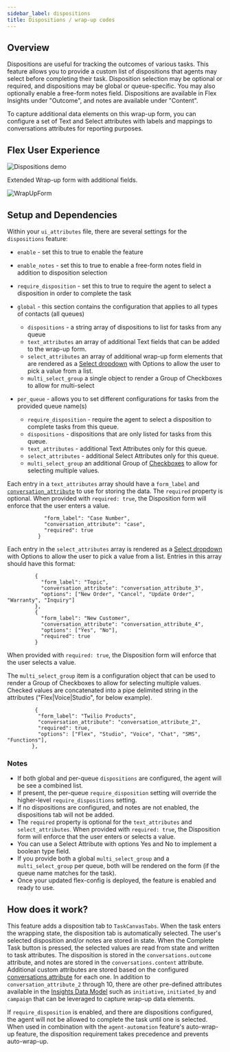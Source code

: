 ```yaml
---
sidebar_label: dispositions
title: Dispositions / wrap-up codes
---
```


## Overview

Dispositions are useful for tracking the outcomes of various tasks. This feature allows you to provide a custom list of dispositions that agents may select before completing their task. Disposition selection may be optional or required, and dispositions may be global or queue-specific. You may also optionally enable a free-form notes field. Dispositions are available in Flex Insights under "Outcome", and notes are available under "Content". 

To capture additional data elements on this wrap-up form, you can configure a set of Text and Select attributes with labels and mappings to conversations attributes for reporting purposes.

## Flex User Experience

![Dispositions demo](/img/features/dispositions/dispositions.gif)

Extended Wrap-up form with additional fields.

![WrapUpForm](/img/features/dispositions/WrapUpForm.png)

## Setup and Dependencies

Within your `ui_attributes` file, there are several settings for the `dispositions` feature:

- `enable` - set this to true to enable the feature
- `enable_notes` - set this to true to enable a free-form notes field in addition to disposition selection
- `require_disposition` - set this to true to require the agent to select a disposition in order to complete the task

- `global` - this section contains the configuration that applies to all types of contacts (all queues)
  - `dispositions` - a string array of dispositions to list for tasks from any queue
  - `text_attributes` an array of additional Text fields that can be added to the wrap-up form.
  - `select_attributes` an array of additional wrap-up form elements that are rendered as a [Select dropdown](https://paste.twilio.design/components/select) with Options to allow the user to pick a value from a list.
  - `multi_select_group` a single object to render a Group of Checkboxes to allow for multi-select

- `per_queue` - allows you to set different configurations for tasks from the provided queue name(s)
  - `require_disposition` - require the agent to select a disposition to complete tasks from this queue.
  - `dispositions` - dispositions that are only listed for tasks from this queue.
  - `text_attributes` - additional Text Attributes only for this queue.
  - `select_attributes` - additional Select Attributes only for this queue.
  - `multi_select_group` an additional Group of [Checkboxes](https://paste.twilio.design/components/checkbox) to allow for selecting multiple values.

Each entry in a `text_attributes` array should have a `form_label` and [`conversation_attribute`](https://www.twilio.com/docs/flex/developer/insights/enhance-integration) to use for storing the data. The `required` property is optional. When provided with `required: true`, the Disposition form will enforce that the user enters a value.

```       {
            "form_label": "Case Number",
            "conversation_attribute": "case",
            "required": true
          }
```

 Each entry in the `select_attributes` array is rendered as a [Select dropdown](https://paste.twilio.design/components/select) with Options to allow the user to pick a value from a list. Entries in this array should have this format:
 ```
          {
            "form_label": "Topic",
            "conversation_attribute": "conversation_attribute_3",
            "options": ["New Order", "Cancel", "Update Order", "Warranty", "Inquiry"]
          },
          {
            "form_label": "New Customer",
            "conversation_attribute": "conversation_attribute_4",
            "options": ["Yes", "No"],
            "required": true
          }
```
When provided with `required: true`, the Disposition form will enforce that the user selects a value.

The `multi_select_group` item is a configuration object that can be used to render a Group of Checkboxes to allow for selecting multiple values. Checked values are concatenated into a pipe delimited string in the attributes ("Flex|Voice|Studio", for below example).
```
         {
          "form_label": "Twilio Products",
          "conversation_attribute": "conversation_attribute_2",
          "required": true,
          "options": ["Flex", "Studio", "Voice", "Chat", "SMS", "Functions"],
        },
```



### Notes ###

* If both global and per-queue `dispositions` are configured, the agent will be see a combined list.
* If present, the per-queue `require_disposition` setting will override the higher-level `require_dispositions` setting.
* If no dispositions are configured, and notes are not enabled, the dispositions tab will not be added.
* The `required` property is optional for the `text_attributes` and `select_attributes`. When provided with `required: true`, the Disposition form will enforce that the user enters or selects a value.
* You can use a Select Attribute with options Yes and No to implement a boolean type field.
* If you provide both a global `multi_select_group` and a `multi_select_group` per queue, both will be rendered on the form (if the queue name matches for the task).
* Once your updated flex-config is deployed, the feature is enabled and ready to use.

## How does it work?

This feature adds a disposition tab to `TaskCanvasTabs`. When the task enters the wrapping state, the disposition tab is automatically selected. The user's selected disposition and/or notes are stored in state. When the Complete Task button is pressed, the selected values are read from state and written to task attributes. The disposition is stored in the `conversations.outcome` attribute, and notes are stored in the `conversations.content` attribute.  Additional custom attributes are stored based on the configured [conversations attribute](https://www.twilio.com/docs/flex/developer/insights/enhance-integration) for each one.  In addition to `conversation_attribute_2` through 10, there are other pre-defined attributes available in the [Insights Data Model](https://www.twilio.com/docs/flex/end-user-guide/insights/data-model) such as `initiative`, `initiated_by` and `campaign` that can be leveraged to capture wrap-up data elements.

If `require_disposition` is enabled, and there are dispositions configured, the agent will not be allowed to complete the task until one is selected. When used in combination with the `agent-automation` feature's auto-wrap-up feature, the disposition requirement takes precedence and prevents auto-wrap-up.

